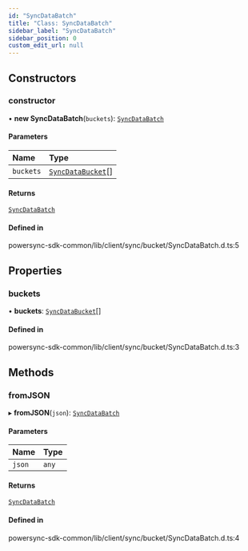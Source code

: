 ```yaml
---
id: "SyncDataBatch"
title: "Class: SyncDataBatch"
sidebar_label: "SyncDataBatch"
sidebar_position: 0
custom_edit_url: null
---
```


## Constructors

### constructor

• **new SyncDataBatch**(`buckets`): [`SyncDataBatch`](SyncDataBatch.md)

#### Parameters

| Name | Type |
| :------ | :------ |
| `buckets` | [`SyncDataBucket`](SyncDataBucket.md)[] |

#### Returns

[`SyncDataBatch`](SyncDataBatch.md)

#### Defined in

powersync-sdk-common/lib/client/sync/bucket/SyncDataBatch.d.ts:5

## Properties

### buckets

• **buckets**: [`SyncDataBucket`](SyncDataBucket.md)[]

#### Defined in

powersync-sdk-common/lib/client/sync/bucket/SyncDataBatch.d.ts:3

## Methods

### fromJSON

▸ **fromJSON**(`json`): [`SyncDataBatch`](SyncDataBatch.md)

#### Parameters

| Name | Type |
| :------ | :------ |
| `json` | `any` |

#### Returns

[`SyncDataBatch`](SyncDataBatch.md)

#### Defined in

powersync-sdk-common/lib/client/sync/bucket/SyncDataBatch.d.ts:4
